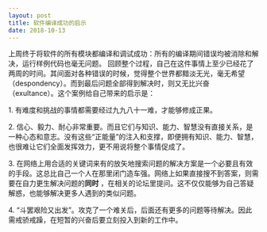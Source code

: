 ```yaml
---
layout: post
title: 软件编译成功的启示
date: 2018-10-13
---
```


上周终于将软件的所有模块都编译和调试成功：所有的编译期间错误均被消除和解决，运行样例代码也毫无问题。 回顾整个过程，自己在这件事情上至少已经花了两周的时间。其间面对各种错误的时候，觉得整个世界都黯淡无光，毫无希望（despondency）。而到最后问题全部得到解决时，则又无比兴奋（exultance）。这个案例给自己带来的启示是：

1\. 有难度和挑战的事情都需要经过九九八十一难，才能够修成正果。

2\. 信心、毅力、耐心非常重要。而且它们与知识、能力、智慧没有直接关系，是一种心态和意志。没有这些“正能量”的注入和支撑，即便拥有知识、能力、智慧，也很难让它们全面发挥效力，更不用说将整个事情促成了。

3\. 在网络上用合适的关键词来有的放矢地搜索问题的解决方案是一个必要且有效的手段。这总比自己一个人在那里闭门造车强。网络上如果直接搜不到答案，则需要在自力更生解决问题的**同时** ，在相关的论坛里提问。这不仅仅能够为自己答疑解惑，也能够解决更多人遇到的类似问题。

4\. “斗罢艰险又出发”。攻克了一个难关后，后面还有更多的问题等待解决。因此需戒骄戒躁，在短暂的兴奋后要立刻投入到新的工作中。
